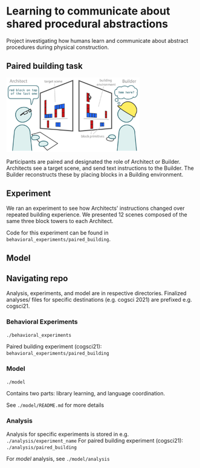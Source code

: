 # Learning to communicate about shared procedural abstractions

Project investigating how humans learn and communicate about abstract procedures during physical construction.


## Paired building task

<p style="font-size: smaller;">
  <img width="70%" src="img/task.png"></img> </p>

Participants are paired and designated the role of Architect or Builder.
Architects see a target scene, and send text instructions to the Builder.
The Builder reconstructs these by placing blocks in a Building environment.

## Experiment

We ran an experiment to see how Architects' instructions changed over repeated building experience.
We presented 12 scenes composed of the same three block towers to each Architect. 

Code for this experiment can be found in `behavioral_experiments/paired_building`.

## Model


## Navigating repo

Analysis, experiments, and model are in respective directories.
Finalized analyses/ files for specific destinations (e.g. cogsci 2021) are prefixed e.g. cogsci21.

### Behavioral Experiments
`./behavioral_experiments`

Paired building experiment (cogsci21): `behavioral_experiments/paired_building`

### Model
`./model`

Contains two parts: library learning, and language coordination.

See `./model/README.md` for more details



### Analysis

Analysis for specific experiments is stored in e.g. `./analysis/experiment_name`
For paired building experiment (cogsci21): `./analysis/paired_building`

For *model* analysis, see `./model/analysis`